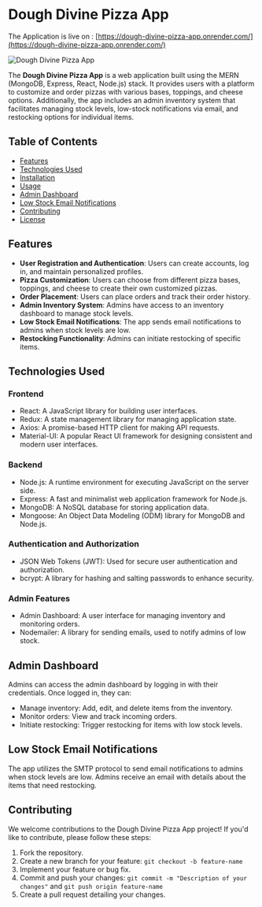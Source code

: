 # Dough Divine Pizza App

The Application is live on : [https://dough-divine-pizza-app.onrender.com/](https://dough-divine-pizza-app.onrender.com/)

![Dough Divine Pizza App](https://github.com/WhiteShadow11z1/Dough-Divine/raw/main/client/public/logo.png)

The **Dough Divine Pizza App** is a web application built using the MERN (MongoDB, Express, React, Node.js) stack. It provides users with a platform to customize and order pizzas with various bases, toppings, and cheese options. Additionally, the app includes an admin inventory system that facilitates managing stock levels, low-stock notifications via email, and restocking options for individual items.

## Table of Contents

- [Features](#features)
- [Technologies Used](#technologies-used)
- [Installation](#installation)
- [Usage](#usage)
- [Admin Dashboard](#admin-dashboard)
- [Low Stock Email Notifications](#low-stock-email-notifications)
- [Contributing](#contributing)
- [License](#license)

## Features

- **User Registration and Authentication**: Users can create accounts, log in, and maintain personalized profiles.
- **Pizza Customization**: Users can choose from different pizza bases, toppings, and cheese to create their own customized pizzas.
- **Order Placement**: Users can place orders and track their order history.
- **Admin Inventory System**: Admins have access to an inventory dashboard to manage stock levels.
- **Low Stock Email Notifications**: The app sends email notifications to admins when stock levels are low.
- **Restocking Functionality**: Admins can initiate restocking of specific items.

## Technologies Used

### Frontend

- React: A JavaScript library for building user interfaces.
- Redux: A state management library for managing application state.
- Axios: A promise-based HTTP client for making API requests.
- Material-UI: A popular React UI framework for designing consistent and modern user interfaces.

### Backend

- Node.js: A runtime environment for executing JavaScript on the server side.
- Express: A fast and minimalist web application framework for Node.js.
- MongoDB: A NoSQL database for storing application data.
- Mongoose: An Object Data Modeling (ODM) library for MongoDB and Node.js.

### Authentication and Authorization

- JSON Web Tokens (JWT): Used for secure user authentication and authorization.
- bcrypt: A library for hashing and salting passwords to enhance security.

### Admin Features

- Admin Dashboard: A user interface for managing inventory and monitoring orders.
- Nodemailer: A library for sending emails, used to notify admins of low stock.

## Admin Dashboard

Admins can access the admin dashboard by logging in with their credentials. Once logged in, they can:

- Manage inventory: Add, edit, and delete items from the inventory.
- Monitor orders: View and track incoming orders.
- Initiate restocking: Trigger restocking for items with low stock levels.

## Low Stock Email Notifications

The app utilizes the SMTP protocol to send email notifications to admins when stock levels are low. Admins receive an email with details about the items that need restocking.

## Contributing

We welcome contributions to the Dough Divine Pizza App project! If you'd like to contribute, please follow these steps:

1. Fork the repository.
2. Create a new branch for your feature: `git checkout -b feature-name`
3. Implement your feature or bug fix.
4. Commit and push your changes: `git commit -m "Description of your changes"` and `git push origin feature-name`
5. Create a pull request detailing your changes.
